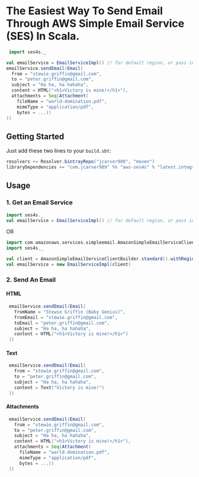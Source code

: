 
# The Easiest Way To Send Email Through AWS Simple Email Service (SES) In Scala.

```scala
 import ses4s._

val emailService = EmailServiceImpl() // for default region, or pass in a AmazonSimpleEmailService
emailService.sendEmail(Email(
  from = "stewie.griffin@gmail.com",
  to = "peter.griffin@gmail.com",
  subject = "Ha ha, ha hahaha",
  content = HTML("<h1>Victory is mine!</h1>"),
  attachments = Seq(Attachment(
    fileName = "world-domination.pdf", 
    mimeType = "application/pdf", 
    bytes = ...))
))
```

## Getting Started

Just add these two lines to your `build.sbt`: 

```scala
resolvers += Resolver.bintrayRepo("jcarver989", "maven")
libraryDependencies += "com.jcarver989" %% "aws-ses4s" % "latest.integration"
```

## Usage 

### 1. Get an Email Service
```scala
import ses4s._
val emailService = EmailServiceImpl() // for default region, or pass in a AmazonSimpleEmailService
```
OR 

```scala
import com.amazonaws.services.simpleemail.AmazonSimpleEmailServiceClientBuilder
import ses4s._

val client = AmazonSimpleEmailServiceClientBuilder.standard().withRegion(Regions.US_EAST_1).build()
val emailService = new EmailServiceImpl(client)
```

### 2. Send An Email

#### HTML

```scala
 emailService.sendEmail(Email(
   fromName = "Stewie Griffin (Baby Genius)",
   fromEmail = "stewie.griffin@gmail.com",
   toEmail = "peter.griffin@gmail.com",
   subject = "Ha ha, ha hahaha",
   content = HTML("<h1>Victory is mine!</h1>")
 ))
```

#### Text 

```scala
 emailService.sendEmail(Email(
   from = "stewie.griffin@gmail.com",
   to = "peter.griffin@gmail.com",
   subject = "Ha ha, ha hahaha",
   content = Text("Victory is mine!")
 ))
```

#### Attachments

```scala
 emailService.sendEmail(Email(
   from = "stewie.griffin@gmail.com",
   to = "peter.griffin@gmail.com",
   subject = "Ha ha, ha hahaha",
   content = HTML("<h1>Victory is mine!</h1>"),
   attachments = Seq(Attachment(
     fileName = "world-domination.pdf",
     mimeType = "application/pdf",
     bytes = ...))
 ))
```
